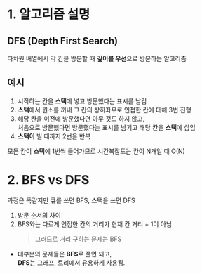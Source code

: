 # 1. 알고리즘 설명

## DFS (Depth First Search)

다차원 배열에서 각 칸을 방문할 때 **깊이를 우선**으로 방문하는 알고리즘

## 예시

1. 시작하는 칸을 **스택**에 넣고 방문했다는 표시를 남김
2. **스택**에서 원소를 꺼내 그 칸의 상하좌우로 인접한 칸에 대해 3번 진행
3. 해당 칸을 이전에 방문했다면 아무 것도 하지 않고,  
   처음으로 방문했다면 방문했다는 표시를 남기고 해당 칸을 **스택**에 삽입
4. **스택이** 빌 때까지 2번을 반복

모든 칸이 **스택**에 1번씩 들어가므로 시간복잡도는 칸이 N개일 때 O(N)

# 2. BFS vs DFS

과정은 똑같지만 큐를 쓰면 BFS, 스택을 쓰면 DFS

1. 방문 순서의 차이
2. BFS와는 다르게 인접한 칸의 거리가 현재 칸 거리 + 1이 아님
   > 그러므로 거리 구하는 문제는 BFS

- 대부분의 문제들은 **BFS**로 풀면 되고,  
  **DFS**는 그래프, 트리에서 유용하게 사용됨.
